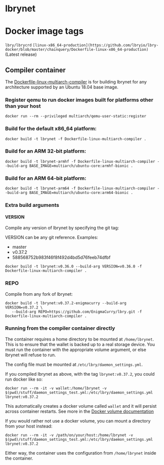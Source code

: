 # lbrynet
# Docker image tags
`lbry/lbrycrd`
`[linux-x86_64-production](https://github.com/lbryio/lbry-docker/blob/master/chainquery/Dockerfile-linux-x86_64-production)` (Latest release)

## Compiler container

The [Dockerfile-linux-multiarch-compiler](Dockerfile-linux-multiarch-compiler) is for building lbrynet for any architecture supported
by an Ubuntu 18.04 base image.

### Register qemu to run docker images built for platforms other than your host

```
docker run --rm --privileged multiarch/qemu-user-static:register
```

### Build for the default x86_64 platform:

```
docker build -t lbrynet -f Dockerfile-linux-multiarch-compiler .
```

### Build for an ARM 32-bit platform:

```
docker build -t lbrynet-armhf -f Dockerfile-linux-multiarch-compiler --build-arg BASE_IMAGE=multiarch/ubuntu-core:armhf-bionic .
```

### Build for an ARM 64-bit platform:

```
docker build -t lbrynet-arm64 -f Dockerfile-linux-multiarch-compiler --build-arg BASE_IMAGE=multiarch/ubuntu-core:arm64-bionic .
```

### Extra build arguments

#### VERSION

Compile any version of lbrynet by specifying the git tag:

VERSION can be any git reference. Examples:
 
 * master
 * v0.37.2
 * 588568752b983f46f8f492d4bd5d76feeb74dfbf

```
docker build -t lbrynet:v0.36.0 --build-arg VERSION=v0.36.0 -f Dockerfile-linux-multiarch-compiler .
```

### REPO

Compile from any fork of lbrynet:

```
docker build -t lbrynet:v0.37.2-enigmacurry --build-arg VERSION=v0.37.2 \
   --build-arg REPO=https://github.com/EnigmaCurry/lbry.git -f Dockerfile-linux-multiarch-compiler .
```

### Running from the compiler container directly

The container requires a home directory to be mounted at `/home/lbrynet`. This
is to ensure that the wallet is backed up to a real storage device. You must run
the container with the appropriate volume argument, or else lbrynet will refuse
to run.

The config file must be mounted at `/etc/lbry/daemon_settings.yml`.

If you compiled lbrynet as above, with the tag `lbrynet:v0.37.2`, you could run
docker like so:

```
docker run --rm -it -v wallet:/home/lbrynet -v $(pwd)/stuff/daemon_settings_test.yml:/etc/lbry/daemon_settings.yml lbrynet:v0.37.2
```

This automatically creates a docker volume called `wallet` and it will persist
across container restarts. See more in the [Docker volume
documentation](https://docs.docker.com/storage/volumes/)

If you would rather not use a docker volume, you can mount a directory 
from your host instead:

```
docker run --rm -it -v /path/on/your/host:/home/lbrynet -v $(pwd)/stuff/daemon_settings_test.yml:/etc/lbry/daemon_settings.yml lbrynet:v0.37.2
```

Either way, the container uses the configuration from `/home/lbrynet` inside the container.

